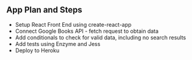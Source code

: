 ## App Plan and Steps
- Setup React Front End using create-react-app
- Connect Google Books API - fetch request to obtain data
- Add conditionals to check for valid data, including no search results
- Add tests using Enzyme and Jess
- Deploy to Heroku
